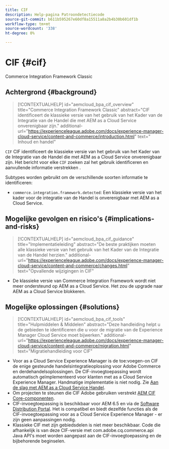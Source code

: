 ```yaml
---
title: CIF
description: Help-pagina Patroondetectiecode
source-git-commit: b611b595267e60df8a15511a8a2b4b30b601df1b
workflow-type: tm+mt
source-wordcount: '338'
ht-degree: 0%

---
```


# CIF {#cif}

Commerce Integration Framework Classic

## Achtergrond {#background}

>[!CONTEXTUALHELP]
>id="aemcloud_bpa_cif_overview"
>title="Commerce Integration Framework Classic"
>abstract="CIF identificeert de klassieke versie van het gebruik van het Kader van de Integratie van de Handel die met AEM as a Cloud Service onverenigbaar zijn."
>additional-url="https://experienceleague.adobe.com/docs/experience-manager-cloud-service/content-and-commerce/introduction.html" text=" Inhoud en handel"

`CIF` CIF identificeert de klassieke versie van het gebruik van het Kader van de Integratie van de Handel die met AEM as a Cloud Service onverenigbaar zijn. Het bericht voor elke `CIF` zoeken zal het gebruik identificeren en aanvullende informatie verstrekken .

Subtypes worden gebruikt om de verschillende soorten informatie te identificeren:

* `commerce.integration.framework.detected`: Een klassieke versie van het kader voor de integratie van de Handel is onverenigbaar met AEM as a Cloud Service.


## Mogelijke gevolgen en risico&#39;s {#implications-and-risks}

>[!CONTEXTUALHELP]
>id="aemcloud_bpa_cif_guidance"
>title="Implementatieleiding"
>abstract="De beste praktijken moeten alle klassieke versie van het gebruik van het Kader van de Integratie van de Handel herzien."
>additional-url="https://experienceleague.adobe.com/docs/experience-manager-cloud-service/content-and-commerce/changes.html" text="Opvallende wijzigingen in CIF"

* De klassieke versie van Commerce Integration Framework wordt niet meer ondersteund op AEM as a Cloud Service. Het zou de upgrade naar AEM as a Cloud Service blokkeren.

## Mogelijke oplossingen {#solutions}

>[!CONTEXTUALHELP]
>id="aemcloud_bpa_cif_tools"
>title="Hulpmiddelen &amp; Middelen"
>abstract="Deze handleiding helpt u de gebieden te identificeren die u voor de migratie van de Experience Manager Cloud Service moet bijwerken."
>additional-url="https://experienceleague.adobe.com/docs/experience-manager-cloud-service/content-and-commerce/migration.html" text="Migratiehandleiding voor CIF"

* Voor as a Cloud Service Experience Manager is de toe:voegen-on CIF de enige gesteunde handelsintegratieoplossing voor Adobe Commerce en derdehandelsoplossingen. De CIF-invoegtoepassing wordt automatisch geïmplementeerd voor klanten met as a Cloud Service Experience Manager. Handmatige implementatie is niet nodig. Zie [Aan de slag met AEM as a Cloud Service Handel](https://experienceleague.adobe.com/docs/experience-manager-cloud-service/content-and-commerce/storefront/getting-started.html).
* Om projecten te steunen die CIF Adobe gebruiken verstrekt [AEM CIF Core-componenten](https://github.com/adobe/aem-core-cif-components).
* CIF-invoegtoepassing is beschikbaar voor AEM 6.5 en via de [Software Distribution Portal](https://experience.adobe.com/#/downloads/content/software-distribution/en/aem.html). Het is compatibel en biedt dezelfde functies als de CIF-invoegtoepassing voor as a Cloud Service Experience Manager - er zijn geen aanpassingen nodig.
* Klassieke CIF met zijn gebiedsdelen is niet meer beschikbaar. Code die afhankelijk is van deze CIF-versie met com.adobe.cq.commerce.api Java API&#39;s moet worden aangepast aan de CIF-invoegtoepassing en de bijbehorende beginselen.
